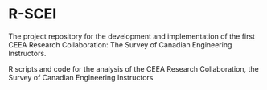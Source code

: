 # R-SCEI

The project repository for the development and implementation of the first CEEA Research Collaboration: The Survey of Canadian Engineering Instructors.

R scripts and code for the analysis of the CEEA Research Collaboration, the Survey of Canadian Engineering Instructors
